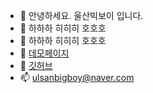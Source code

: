 - 👋 안녕하세요. 울산빅보이 입니다.
- 👀 하하하 히히히 호호호
- 🌱 하하하 히히히 호호호
- 💞️ [데모페이지](http://monoalliance.iptime.org/)
- 💞️ [깃허브](https://github.com/ulsanbigboy/)
- 📫 ulsanbigboy@naver.com
 
<!---
ulsanbigboy/ulsanbigboy is a ✨ special ✨ repository because its `README.md` (this file) appears on your GitHub profile.
You can click the Preview link to take a look at your changes.
--->
